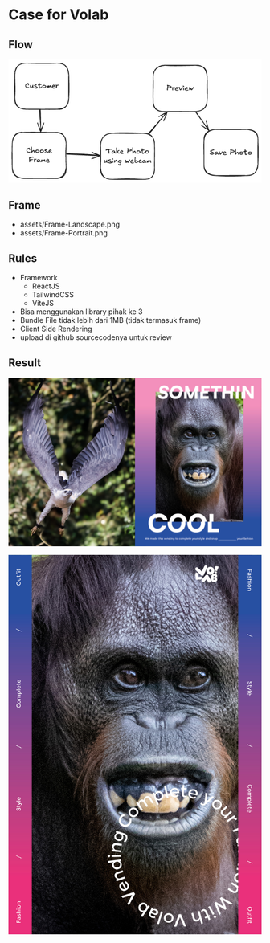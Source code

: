 # Case for Volab

## Flow
![Flow Image](assets/Flow.png)

## Frame
- assets/Frame-Landscape.png
- assets/Frame-Portrait.png

## Rules
- Framework
    - ReactJS
    - TailwindCSS
    - ViteJS
- Bisa menggunakan library pihak ke 3
- Bundle File tidak lebih dari 1MB (tidak termasuk frame)
- Client Side Rendering
- upload di github sourcecodenya untuk review

## Result
![Landscape Result](assets/Frame-Landscape-result.jpg)

![Portrait Result](assets/Frame-Portrait-result.jpg)
